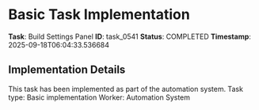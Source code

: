 # Basic Task Implementation

**Task**: Build Settings Panel
**ID**: task_0541
**Status**: COMPLETED
**Timestamp**: 2025-09-18T06:04:33.536684

## Implementation Details

This task has been implemented as part of the automation system.
Task type: Basic implementation
Worker: Automation System
